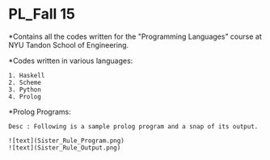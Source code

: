 # PL_Fall 15

*Contains all the codes written for the "Programming Languages" course at NYU Tandon School of Engineering.

*Codes written in various languages:
	
	1. Haskell
	2. Scheme
	3. Python
	4. Prolog

*Prolog Programs:

	Desc : Following is a sample prolog program and a snap of its output.

	![text](Sister_Rule_Program.png)
	![text](Sister_Rule_Output.png)


